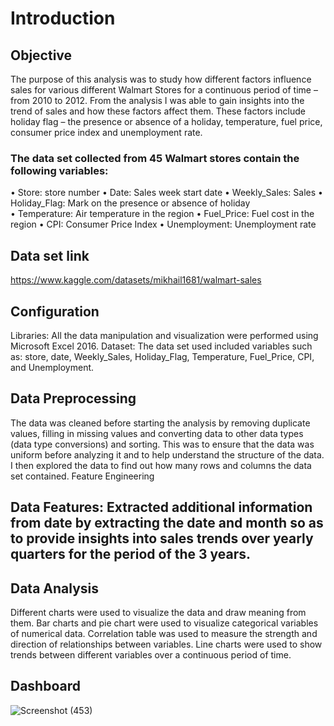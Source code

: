 # Introduction
## Objective
The purpose of this analysis was to study how different factors influence sales for various different Walmart Stores for a continuous period of time – from 2010 to 2012. From the analysis I was able to gain insights into the trend of sales and how these factors affect them. These factors include holiday flag – the presence or absence of a holiday, temperature, fuel price, consumer price index and unemployment rate. 
### The data set collected from 45 Walmart stores contain the following variables:
•	Store: store number
•	Date: Sales week start date
•	Weekly_Sales: Sales
•	Holiday_Flag: Mark on the presence or absence of holiday  
•	Temperature: Air temperature in the region
•	Fuel_Price: Fuel cost in the region
•	CPI: Consumer Price Index
•	Unemployment: Unemployment rate
## Data set link
https://www.kaggle.com/datasets/mikhail1681/walmart-sales
## Configuration
Libraries: All the data manipulation and visualization were performed using Microsoft Excel 2016. 
Dataset: The data set used included variables such as: store, date, Weekly_Sales, Holiday_Flag, Temperature, Fuel_Price, CPI, and Unemployment.
## Data Preprocessing
The data was cleaned before starting the analysis by removing duplicate values, filling in missing values and converting data to other data types (data type conversions) and sorting. This was to ensure that the data was uniform before analyzing it and to help understand the structure of the data. 
I then explored the data to find out how many rows and columns the data set contained.
Feature Engineering
## Data Features: Extracted additional information from date by extracting the date and month so as to provide insights into sales trends over yearly quarters for the period of the 3 years.
## Data Analysis
Different charts were used to visualize the data and draw meaning from them. 
Bar charts and pie chart were used to visualize categorical variables of numerical data.
Correlation table was used to measure the strength and direction of relationships between variables.
Line charts were used to show trends between different variables over a continuous period of time.

## Dashboard
![Screenshot (453)](https://github.com/user-attachments/assets/c83a196c-ca9e-4598-83f4-f7bac9c21891)


